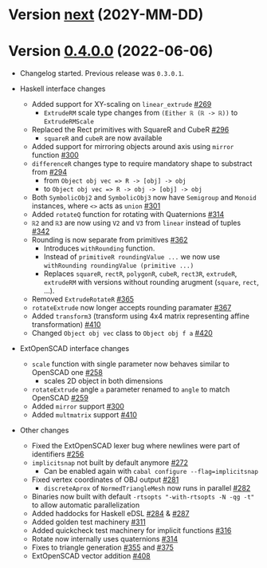 # Version [next](https://github.com/Haskell-Things/ImplicitCAD/compare/v0.4.0.0...master) (202Y-MM-DD)

# Version [0.4.0.0](https://github.com/Haskell-Things/ImplicitCAD/compare/v0.3.0.0...v0.4.0.0) (2022-06-06)

* Changelog started. Previous release was `0.3.0.1`.

* Haskell interface changes
  * Added support for XY-scaling on `linear_extrude` [#269](https://github.com/Haskell-Things/ImplicitCAD/pull/269)
    * `ExtrudeRM` scale type changes from `(Either ℝ (ℝ -> ℝ))` to `ExtrudeRMScale`
  * Replaced the Rect primitives with SquareR and CubeR [#296](https://github.com/Haskell-Things/ImplicitCAD/pull/296)
    * `squareR` and `cubeR` are now available
  * Added support for mirroring objects around axis using `mirror` function [#300](https://github.com/Haskell-Things/ImplicitCAD/pull/300)
  * `differenceR` changes type to require mandatory shape to substract from [#294](https://github.com/Haskell-Things/ImplicitCAD/pull/294)
    * from `Object obj vec => R -> [obj] -> obj`
    * to `Object obj vec => R -> obj -> [obj] -> obj`
  * Both `SymbolicObj2` and `SymbolicObj3` now have `Semigroup` and `Monoid` instances, where `<>` acts as `union` [#301](https://github.com/Haskell-Things/ImplicitCAD/pull/301)
  * Added `rotateQ` function for rotating with Quaternions [#314](https://github.com/Haskell-Things/ImplicitCAD/pull/314)
  * `ℝ2` and `ℝ3` are now using `V2` and `V3` from `linear` instead of tuples [#342](https://github.com/Haskell-Things/ImplicitCAD/pull/342)
  * Rounding is now separate from primitives [#362](https://github.com/Haskell-Things/ImplicitCAD/pull/362)
    * Introduces `withRounding` function.
    * Instead of `primitiveR roundingValue ...` we now use `withRounding roundingValue (primitive ...)`
    * Replaces `squareR`, `rectR`, `polygonR`, `cubeR`, `rect3R`, `extrudeR`, `extrudeRM` with versions
      without rounding arugment (`square`, `rect`, ...).
  * Removed `ExtrudeRotateR` [#365](https://github.com/Haskell-Things/ImplicitCAD/pull/365)
  * `rotateExtrude` now longer accepts rounding paramater [#367](https://github.com/Haskell-Things/ImplicitCAD/pull/367)
  * Added `transform3` (transform using 4x4 matrix representing affine transformation) [#410](https://github.com/Haskell-Things/ImplicitCAD/pull/410)
  * Changed `Object obj vec` class to `Object obj f a` [#420](https://github.com/Haskell-Things/ImplicitCAD/pull/420)

* ExtOpenSCAD interface changes
  * `scale` function with single parameter now behaves similar to OpenSCAD one [#258](https://github.com/Haskell-Things/ImplicitCAD/pull/258)
    * scales 2D object in both dimensions
  * `rotateExtrude` angle `a` parameter renamed to `angle` to match OpenSCAD [#259](https://github.com/Haskell-Things/ImplicitCAD/pull/259)
  * Added `mirror` support [#300](https://github.com/Haskell-Things/ImplicitCAD/pull/300)
  * Added `multmatrix` support [#410](https://github.com/Haskell-Things/ImplicitCAD/pull/410)

* Other changes
  * Fixed the ExtOpenSCAD lexer bug where newlines were part of identifiers [#256](https://github.com/Haskell-Things/ImplicitCAD/pull/256)
  * `implicitsnap` not built by default anymore [#272](https://github.com/Haskell-Things/ImplicitCAD/pull/272)
    * Can be enabled again with `cabal configure --flag=implicitsnap`
  * Fixed vertex coordinates of OBJ output [#281](https://github.com/Haskell-Things/ImplicitCAD/pull/281)
    * `discreteAprox` of `NormedTriangleMesh` now runs in parallel [#282](https://github.com/Haskell-Things/ImplicitCAD/pull/282)
  * Binaries now built with default `-rtsopts "-with-rtsopts -N -qg -t"` to allow automatic parallelization
  * Added haddocks for Haskell eDSL [#284](https://github.com/Haskell-Things/ImplicitCAD/pull/284) & [#287](https://github.com/Haskell-Things/ImplicitCAD/pull/287)
  * Added golden test machinery [#311](https://github.com/Haskell-Things/ImplicitCAD/pull/311)
  * Added quickcheck test machinery for implicit functions [#316](https://github.com/Haskell-Things/ImplicitCAD/pull/316)
  * Rotate now internally uses quaternions [#314](https://github.com/Haskell-Things/ImplicitCAD/pull/314)
  * Fixes to triangle generation [#355](https://github.com/Haskell-Things/ImplicitCAD/pull/355) and [#375](https://github.com/Haskell-Things/ImplicitCAD/pull/375)
  * ExtOpenSCAD vector addition [#408](https://github.com/Haskell-Things/ImplicitCAD/pull/408)
